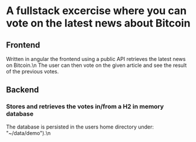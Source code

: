 # A fullstack excercise where you can vote on the latest news about Bitcoin
## Frontend 
Written in angular the frontend using a public API retrieves the latest news on Bitcoin.\n
The user can then vote on the given article and see the result of the previous votes.

## Backend
### Stores and retrieves the votes in/from a H2 in memory database 
The database is persisted in the users home directory under: "~/data/demo").\n

